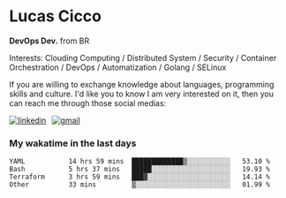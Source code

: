 # Lucas Cicco

**DevOps Dev.** from BR

Interests: Clouding Computing / Distributed System / Security / Container Orchestration / DevOps / Automatization / Golang / SELinux

If you are willing to exchange knowledge about languages, programming skills and culture. I'd like you to know I am very interested on it, then you can reach me through those social medias:

<div style="display: flex; align-items: center; gap: 10px;">
  <a href="https://www.linkedin.com/in/lucas-vitor-de-cicco" target="_blank">
    <img
      src="https://img.shields.io/badge/-LinkedIn-%230077B5?style=for-the-badge&logo=linkedin&logoColor=white"
      alt="linkedin"
      target="_blank" 
    />
  </a>
  <a href="mailto:lucasvitorx1@gmail.com">
      <img
        src="https://img.shields.io/badge/-Gmail-%23333?style=for-the-badge&logo=gmail&logoColor=white"
        alt="gmail"
        target="_blank"
      />
  </a>
</div>

### My wakatime in the last days

<!--START_SECTION:waka-->

```text
YAML           14 hrs 59 mins  █████████████▒░░░░░░░░░░░   53.10 %
Bash           5 hrs 37 mins   █████░░░░░░░░░░░░░░░░░░░░   19.93 %
Terraform      3 hrs 59 mins   ███▓░░░░░░░░░░░░░░░░░░░░░   14.14 %
Other          33 mins         ▒░░░░░░░░░░░░░░░░░░░░░░░░   01.99 %
```

<!--END_SECTION:waka-->
